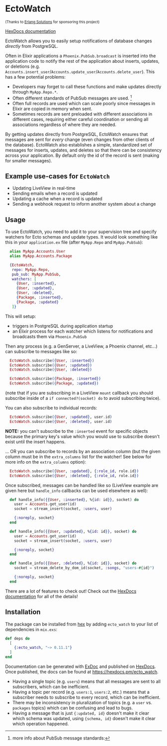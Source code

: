# EctoWatch

<sub>(Thanks to [Erlang Solutions](https://www.erlang-solutions.com) for sponsoring this project)</sub>

[HexDocs documentation](https://hexdocs.pm/ecto_watch)

EctoWatch allows you to easily setup notifications of database changes *directly* from PostgreSQL.

Often in Elixir applications a `Phoenix.PubSub.broadcast` is inserted into the application code to notify the rest of the application about inserts, updates, or deletions (e.g. `Accounts.insert_user`/`Accounts.update_user`/`Accounts.delete_user`).  This has a few potential problems:

 * Developers may forget to call these functions and make updates directly through `MyApp.Repo.*`.
 * Often different standards of PubSub messages are used. [^1]
 * Often full records are used which can scale poorly since messages in Elixir are copied in memory when sent.
 * Sometimes records are sent preloaded with different associations in different cases, requiring either careful coordination or sending all associations regardless of where they are needed.

By getting updates directly from PostgreSQL, EctoWatch ensures that messages are sent for *every* change (even changes from other clients of the database).  EctoWatch also establishes a simple, standardized set of messages for inserts, updates, and deletes so that there can be consistency across your application.  By default only the id of the record is sent (making for smaller messages).

## Example use-cases for `EctoWatch`

 * Updating LiveView in real-time
 * Sending emails when a record is updated
 * Updating a cache when a record is updated
 * Sending a webhook request to inform another system about a change

## Usage

To use EctoWatch, you need to add it to your supervision tree and specify watchers for Ecto schemas and update types.  It would look something like this in your `application.ex` file (after `MyApp.Repo` and `MyApp.PubSub`):

```elixir
  alias MyApp.Accounts.User
  alias MyApp.Accounts.Package

  {EctoWatch,
   repo: MyApp.Repo,
   pub_sub: MyApp.PubSub,
   watchers: [
     {User, :inserted},
     {User, :updated},
     {User, :deleted},
     {Package, :inserted},
     {Package, :updated}
   ]}
```

This will setup:

 * triggers in PostgreSQL during application startup
 * an Elixir process for each watcher which listens for notifications and broadcasts them via `Phoenix.PubSub`

Then any process (e.g. a GenServer, a LiveView, a Phoenix channel, etc...) can subscribe to messages like so:

```elixir
  EctoWatch.subscribe({User, :inserted})
  EctoWatch.subscribe({User, :updated})
  EctoWatch.subscribe({User, :deleted})

  EctoWatch.subscribe({Package, :inserted})
  EctoWatch.subscribe({Package, :updated})
```

(note that if you are subscribing in a LiveView `mount` callback you should subscribe inside of a `if connected?(socket) do` to avoid subscribing twice).

You can also subscribe to individual records:

```elixir
  EctoWatch.subscribe({User, :updated}, user.id)
  EctoWatch.subscribe({User, :deleted}, user.id)
```

**NOTE:** you can't subscribe to the `:inserted` event for specific objects because the primary key's value which you would use to subscribe doesn't exist until the insert happens.

... OR you can subscribe to records by an association column (but the given column must be in the `extra_columns` list for the watcher! See below for more info on the `extra_columns` option):

```elixir
  EctoWatch.subscribe({User, :updated}, {:role_id, role.id})
  EctoWatch.subscribe({User, :deleted}, {:role_id, role.id})
```

Once subscribed, messages can be handled like so (LiveView example are given here but `handle_info` callbacks can be used elsewhere as well):

```elixir
  def handle_info({{User, :inserted}, %{id: id}}, socket) do
    user = Accounts.get_user(id)
    socket = stream_insert(socket, :users, user)

    {:noreply, socket}
  end

  def handle_info({{User, :updated}, %{id: id}}, socket) do
    user = Accounts.get_user(id)
    socket = stream_insert(socket, :users, user)

    {:noreply, socket}
  end

  def handle_info({{User, :deleted}, %{id: id}}, socket) do
    socket = stream_delete_by_dom_id(socket, :songs, "users-#{id}")

    {:noreply, socket}
  end
```

There are a lot of features to check out!  Check out the [HexDocs documentation](https://hexdocs.pm/ecto_watch) for all of the details!

## Installation

The package can be installed from [hex](https://hex.pm/packages/ecto_watch) by adding `ecto_watch` to your list of dependencies in `mix.exs`:

```elixir
def deps do
  [
    {:ecto_watch, "~> 0.11.1"}
  ]
end
```

Documentation can be generated with [ExDoc](https://github.com/elixir-lang/ex_doc)
and published on [HexDocs](https://hexdocs.pm). Once published, the docs can
be found at <https://hexdocs.pm/ecto_watch>.

[^1]: more info about PubSub message standards:
  - Having a single topic (e.g. `users`) means that all messages are sent to all subscribers, which can be inefficient.
  - Having a topic per record (e.g. `users:1`, `users:2`, etc.) means that a subscriber needs to subscribe to every record, which can be inefficient.
  - There may be inconsistency in pluralization of topics (e.g. a `user` vs. `packages` topics) which can be confusing and lead to bugs.
  - Having a message that is just `{:updated, id}` doesn't make it clear which schema was updated, using `{schema, id}` doesn't make it clear which operation happened.

